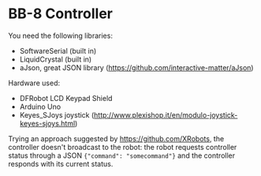 # BB-8 Controller

You need the following libraries:

 - SoftwareSerial (built in)
 - LiquidCrystal (built in)
 - aJson, great JSON library (https://github.com/interactive-matter/aJson)

Hardware used:
 - DFRobot LCD Keypad Shield
 - Arduino Uno
 - Keyes_SJoys joystick (http://www.plexishop.it/en/modulo-joystick-keyes-sjoys.html)

Trying an approach suggested by https://github.com/XRobots, the controller doesn't broadcast to the robot: the robot requests controller status through a JSON `{"command": "somecommand"}` and the controller responds with its current status.